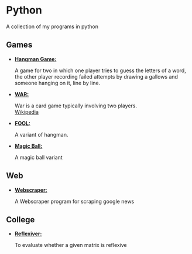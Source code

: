 # Python
A collection of my programs in python


 <h2>Games</h2>
<ul>
  <li>
    <a href="MyHangman.py"><b>Hangman Game:</b></a>
    <p> A game for two in which one player tries to guess the letters of a word, the other player recording failed attempts by drawing a gallows and someone hanging on it, line by line.
    </p>
  </li>
  
  <li>
    <a href="MyCardWar.py"><b>WAR:</b></a> 
    <p> War is a card game typically involving two players.
    <br>
    <a href="https://en.wikipedia.org/wiki/War_(card_game)"> Wikipedia</a>
    </p>
    
  </li>


 <li>
 <a href="fool.py"><b>FOOL:</b></a>
    <p>A variant of hangman.</p>
  </li>
  
  <li>
  <a href="magicball_fate.py"><b>Magic Ball:</b></a>
    <p>A magic ball variant</p>
  </li>
 </ul>
  
 <h2>Web</h2>
 <ul>
  <li>
    <a href="webscraper.py"><b>Webscraper:</b></a>
    <p>A Webscraper program for scraping google news</p>
  </li>
 </ul>
 
  <h2>College</h2>
 <ul>
  <li>
    <a href="reflexive.py"><b>Reflexiver:</b></a>
    <p>To evaluate whether a given matrix is reflexive</p>
  </li>
 </ul>


  
